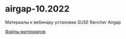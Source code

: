 
# airgap-10.2022
Материалы к вебинару установки SUSE Rancher Airgap

[Файлы материалов](https://github.com/ppzhukov/airgap-10.2022/)

